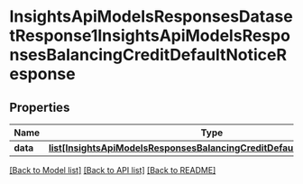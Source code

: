 # InsightsApiModelsResponsesDatasetResponse1InsightsApiModelsResponsesBalancingCreditDefaultNoticeResponse

## Properties
Name | Type | Description | Notes
------------ | ------------- | ------------- | -------------
**data** | [**list[InsightsApiModelsResponsesBalancingCreditDefaultNoticeResponse]**](InsightsApiModelsResponsesBalancingCreditDefaultNoticeResponse.md) |  | [optional] 

[[Back to Model list]](../README.md#documentation-for-models) [[Back to API list]](../README.md#documentation-for-api-endpoints) [[Back to README]](../README.md)

